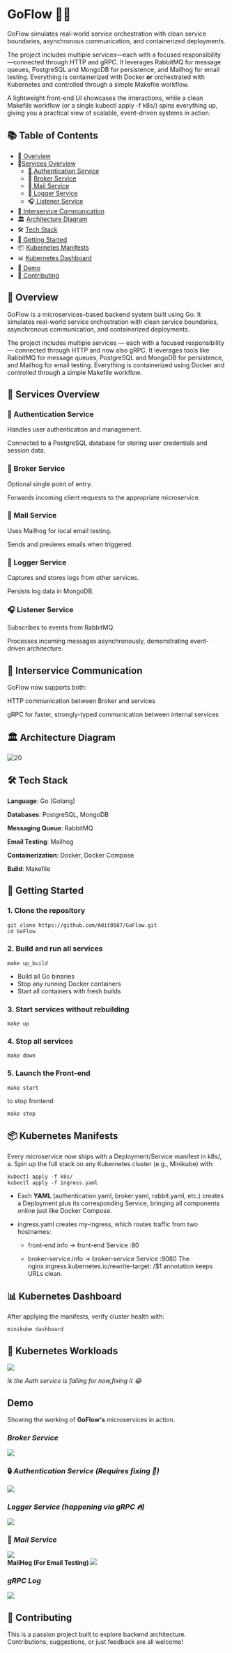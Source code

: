 # GoFlow 🐹🌀
GoFlow simulates real-world service orchestration with clean service boundaries, asynchronous communication, and containerized deployments.

The project includes multiple services—each with a focused responsibility—connected through HTTP and gRPC. It leverages RabbitMQ for message queues, PostgreSQL and MongoDB for persistence, and Mailhog for email testing. Everything is containerized with Docker **or** orchestrated with Kubernetes and controlled through a simple Makefile workflow.


A lightweight front-end UI showcases the interactions, while a clean Makefile workflow (or a single kubectl apply -f k8s/) spins everything up, giving you a practical view of scalable, event-driven systems in action.


## 📚 Table of Contents

- 🌟[ Overview](#-overview)
- 🧩[Services Overview](#-services-overview)
  - [🔐 Authentication Service](#-authentication-service)
  - 🔀 [Broker Service](#-broker-service)
  - 📧[ Mail Service](#-mail-service)
  - 📝[ Logger Service](#-logger-service)
  - 🎧[ Listener Service](#-listener-service)
- 🔌[ Interservice Communication](#-interservice-communication)
- 🏛️ [ Architecture Diagram ](#-architecture-diagram)
- 🛠️ [Tech Stack](#-tech-stack)
- 🧪[ Getting Started](#-getting-started)
- 📦 [Kubernetes Manifests](#-kubernetes-manifests)
- 📊 [Kubernetes Dashboard](#-kubernetes-dashboard)
- 📸[ Demo](#demo)
- 🤝[ Contributing](#-contributing)


 ## 🌟 Overview
GoFlow is a microservices-based backend system built using Go. It simulates real-world service orchestration with clean service boundaries, asynchronous communication, and containerized deployments.

The project includes multiple services — each with a focused responsibility — connected through HTTP and now also gRPC. It leverages tools like RabbitMQ for message queues, PostgreSQL and MongoDB for persistence, and Mailhog for email testing. Everything is containerized using Docker and controlled through a simple Makefile workflow.


 ## 🧩 Services Overview
 ### 🔐 Authentication Service
 Handles user authentication and management.
 
 Connected to a PostgreSQL database for storing user credentials and session data.
 
 ### 🔀 Broker Service
 Optional single point of entry.
 
 Forwards incoming client requests to the appropriate microservice.
 
 ### 📧 Mail Service
 Uses Mailhog for local email testing.
 
 Sends and previews emails when triggered.
 
 ### 📝 Logger Service
 Captures and stores logs from other services.
 
 Persists log data in MongoDB.
 
 ### 🎧 Listener Service
 Subscribes to events from RabbitMQ.
 
 Processes incoming messages asynchronously, demonstrating event-driven architecture.

## 🔌 Interservice Communication
GoFlow now supports both:

HTTP communication between Broker and services

gRPC for faster, strongly-typed communication between internal services


## 🏛️ Architecture Diagram 

 ![20](https://github.com/user-attachments/assets/1a8e6bb5-c279-49ce-b790-94caf63ed6e1)

 ## 🛠️ Tech Stack
 <b>Language</b>: Go (Golang)
 
 <b>Databases</b>: PostgreSQL, MongoDB
 
 <b>Messaging Queue</b>: RabbitMQ
 
 <b>Email Testing</b>: Mailhog
 
 <b>Containerization</b>: Docker, Docker Compose
 
 <b>Build</b>: Makefile
 
 ## 🧪 Getting Started
 
 ### 1. Clone the repository
 
 `````````
 git clone https://github.com/Adit0507/GoFlow.git
 cd GoFlow
 `````````
 ### 2. Build and run all services
 `````````
 make up_build
 `````````
 - Build all Go binaries
 - Stop any running Docker containers
 - Start all containers with fresh builds
 
 
 ### 3. Start services without rebuilding
 `````````
 make up
 `````````
 
 ### 4. Stop all services 
 `````````
 make down
 `````````
 
 ### 5. Launch the Front-end 
 `````````
 make start
 `````````
 to stop frontend
 `````````
 make stop
 `````````


## 📦 Kubernetes Manifests
Every microservice now ships with a Deployment/Service manifest in k8s/, a.
Spin up the full stack on any Kubernetes cluster (e.g., Minikube) with:

``````
kubectl apply -f k8s/
kubectl apply -f ingress.yaml
``````
- Each <b>YAML</b> (authentication.yaml, broker.yaml, rabbit.yaml, etc.) creates a Deployment plus its corresponding Service, bringing all components online just like Docker Compose.

- ingress.yaml creates my-ingress, which routes traffic from two hostnames:
     - front-end.info → front-end Service :80

    - broker-service.info → broker-service Service :8080
The nginx.ingress.kubernetes.io/rewrite-target: /$1 annotation keeps URLs clean.

## 📊 Kubernetes Dashboard
After applying the manifests, verify cluster health with:

``````
minikube dashboard
``````

## 🧩 Kubernetes Workloads

<img src="/assets/kubernetes-dashboard.png">

<i>Ik the Auth service is failing for now,fixing it 😂</i>

## Demo

Showing the working of <b>GoFlow's</b> microservices in action.

###  <i>Broker Service </i>
<img src="./assets/broker-service.PNG" />

### 🔒 <i>Authentication Service (Requires fixing 🔨) </i>
<img src="./assets/auth-service.PNG" />


### <i>Logger Service (happening via gRPC 🔥) </i>
<img src="./assets/logger-service.PNG" />


### 📧 <i>Mail Service </i> 
<img src="./assets/mail-service.PNG" />

<br />
<b> MailHog (For Email Testing) </b>
<img src="./assets/mailhog.PNG" />

### <i> gRPC Log </i>
<img src="./assets/grPC-Log.PNG" />



## 🤝 Contributing
This is a passion project built to explore backend architecture. Contributions, suggestions, or just feedback are all welcome!
